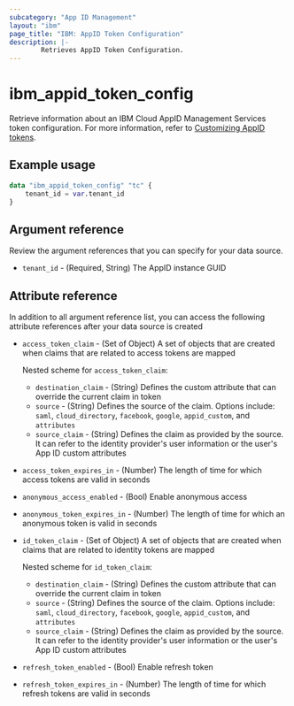 ```yaml
---
subcategory: "App ID Management"
layout: "ibm"
page_title: "IBM: AppID Token Configuration"
description: |-
        Retrieves AppID Token Configuration.
---
```


# ibm_appid_token_config
Retrieve information about an IBM Cloud AppID Management Services token configuration. For more information, refer to [Customizing AppID tokens](https://cloud.ibm.com/docs/appid?topic=appid-customizing-tokens).

## Example usage

```terraform
data "ibm_appid_token_config" "tc" {
    tenant_id = var.tenant_id
}
```

## Argument reference
Review the argument references that you can specify for your data source.

- `tenant_id` - (Required, String) The AppID instance GUID

## Attribute reference
In addition to all argument reference list, you can access the following attribute references after your data source is created

- `access_token_claim` - (Set of Object) A set of objects that are created when claims that are related to access tokens are mapped

    Nested scheme for `access_token_claim`:
    - `destination_claim` - (String) Defines the custom attribute that can override the current claim in token
    - `source` - (String) Defines the source of the claim. Options include: `saml`, `cloud_directory`, `facebook`, `google`, `appid_custom`, and `attributes`
    - `source_claim` - (String) Defines the claim as provided by the source. It can refer to the identity provider's user information or the user's App ID custom attributes

- `access_token_expires_in` - (Number) The length of time for which access tokens are valid in seconds
- `anonymous_access_enabled` - (Bool) Enable anonymous access
- `anonymous_token_expires_in` - (Number) The length of time for which an anonymous token is valid in seconds
- `id_token_claim` - (Set of Object) A set of objects that are created when claims that are related to identity tokens are mapped

    Nested scheme for `id_token_claim`:
    - `destination_claim` - (String) Defines the custom attribute that can override the current claim in token
    - `source` - (String) Defines the source of the claim. Options include: `saml`, `cloud_directory`, `facebook`, `google`, `appid_custom`, and `attributes`
    - `source_claim` - (String) Defines the claim as provided by the source. It can refer to the identity provider's user information or the user's App ID custom attributes
    
- `refresh_token_enabled` - (Bool) Enable refresh token
- `refresh_token_expires_in` - (Number) The length of time for which refresh tokens are valid in seconds

